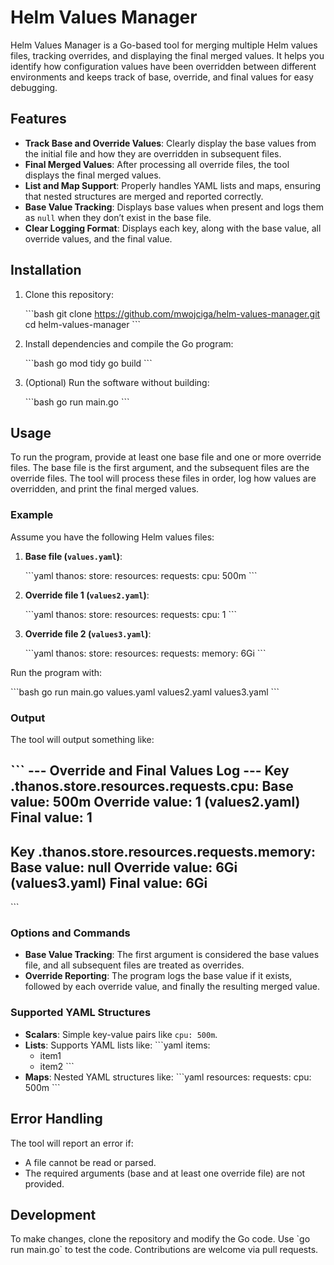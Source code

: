 
# Helm Values Manager

Helm Values Manager is a Go-based tool for merging multiple Helm values files, tracking overrides, and displaying the final merged values. It helps you identify how configuration values have been overridden between different environments and keeps track of base, override, and final values for easy debugging.

## Features

- **Track Base and Override Values**: Clearly display the base values from the initial file and how they are overridden in subsequent files.
- **Final Merged Values**: After processing all override files, the tool displays the final merged values.
- **List and Map Support**: Properly handles YAML lists and maps, ensuring that nested structures are merged and reported correctly.
- **Base Value Tracking**: Displays base values when present and logs them as `null` when they don’t exist in the base file.
- **Clear Logging Format**: Displays each key, along with the base value, all override values, and the final value.

## Installation

1. Clone this repository:

   \`\`\`bash
   git clone https://github.com/mwojciga/helm-values-manager.git
   cd helm-values-manager
   \`\`\`

2. Install dependencies and compile the Go program:

   \`\`\`bash
   go mod tidy
   go build
   \`\`\`

3. (Optional) Run the software without building:

   \`\`\`bash
   go run main.go <base-values-file> <override-values-file> <additional-override-files>
   \`\`\`

## Usage

To run the program, provide at least one base file and one or more override files. The base file is the first argument, and the subsequent files are the override files. The tool will process these files in order, log how values are overridden, and print the final merged values.

### Example

Assume you have the following Helm values files:

1. **Base file (`values.yaml`)**:

   \`\`\`yaml
   thanos:
     store:
       resources:
         requests:
           cpu: 500m
   \`\`\`

2. **Override file 1 (`values2.yaml`)**:

   \`\`\`yaml
   thanos:
     store:
       resources:
         requests:
           cpu: 1
   \`\`\`

3. **Override file 2 (`values3.yaml`)**:

   \`\`\`yaml
   thanos:
     store:
       resources:
         requests:
           memory: 6Gi
   \`\`\`

Run the program with:

\`\`\`bash
go run main.go values.yaml values2.yaml values3.yaml
\`\`\`

### Output

The tool will output something like:

\`\`\`
--- Override and Final Values Log ---
Key .thanos.store.resources.requests.cpu:
  Base value: 500m
  Override value: 1 (values2.yaml)
  Final value: 1
---
Key .thanos.store.resources.requests.memory:
  Base value: null
  Override value: 6Gi (values3.yaml)
  Final value: 6Gi
---
\`\`\`

### Options and Commands

- **Base Value Tracking**: The first argument is considered the base values file, and all subsequent files are treated as overrides.
- **Override Reporting**: The program logs the base value if it exists, followed by each override value, and finally the resulting merged value.

### Supported YAML Structures

- **Scalars**: Simple key-value pairs like `cpu: 500m`.
- **Lists**: Supports YAML lists like:
  \`\`\`yaml
  items:
    - item1
    - item2
  \`\`\`
- **Maps**: Nested YAML structures like:
  \`\`\`yaml
  resources:
    requests:
      cpu: 500m
  \`\`\`

## Error Handling

The tool will report an error if:
- A file cannot be read or parsed.
- The required arguments (base and at least one override file) are not provided.

## Development

To make changes, clone the repository and modify the Go code. Use \`go run main.go\` to test the code. Contributions are welcome via pull requests.

